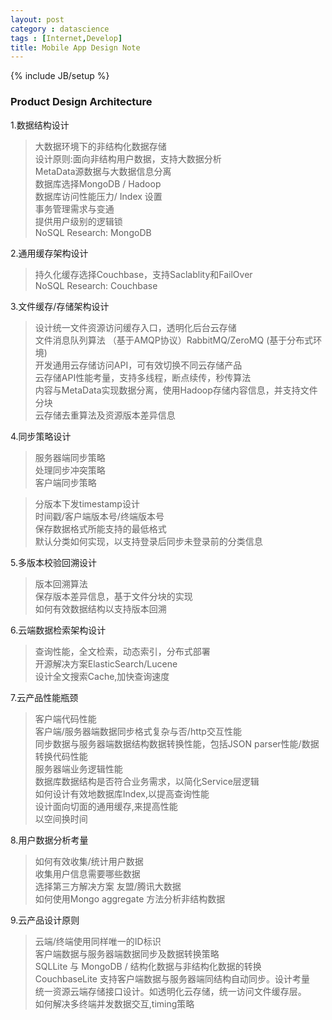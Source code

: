 ```yaml
---
layout: post
category : datascience
tags : [Internet,Develop]
title: Mobile App Design Note
---
```

{% include JB/setup %}

### Product Design Architecture

1.数据结构设计

> 大数据环境下的非结构化数据存储   
> 设计原则:面向非结构用户数据，支持大数据分析  
> MetaData源数据与大数据信息分离  
> 数据库选择MongoDB / Hadoop   
> 数据库访问性能压力/ Index 设置  
> 事务管理需求与变通   
> 提供用户级别的逻辑锁   
> NoSQL Research: MongoDB   

2.通用缓存架构设计

> 持久化缓存选择Couchbase，支持Saclablity和FailOver     
> NoSQL Research: Couchbase    

3.文件缓存/存储架构设计

> 设计统一文件资源访问缓存入口，透明化后台云存储    
> 文件消息队列算法 （基于AMQP协议）RabbitMQ/ZeroMQ (基于分布式环境)    
> 开发通用云存储访问API，可有效切换不同云存储产品    
> 云存储API性能考量，支持多线程，断点续传，秒传算法     
> 内容与MetaData实现数据分离，使用Hadoop存储内容信息，并支持文件分块    
> 云存储去重算法及资源版本差异信息    

4.同步策略设计 

> 服务器端同步策略    
> 处理同步冲突策略    
> 客户端同步策略    

> 分版本下发timestamp设计    
> 时间戳/客户端版本号/终端版本号     
> 保存数据格式所能支持的最低格式     
> 默认分类如何实现，以支持登录后同步未登录前的分类信息     

5.多版本校验回溯设计

> 版本回溯算法     
> 保存版本差异信息，基于文件分块的实现    
> 如何有效数据结构以支持版本回溯     
 
6.云端数据检索架构设计

> 查询性能，全文检索，动态索引，分布式部署     
> 开源解决方案ElasticSearch/Lucene     
> 设计全文搜索Cache,加快查询速度     


7.云产品性能瓶颈

> 客户端代码性能     
> 客户端/服务器端数据同步格式复杂与否/http交互性能     
> 同步数据与服务器端数据结构数据转换性能，包括JSON parser性能/数据转换代码性能     
> 服务器端业务逻辑性能     
> 数据库数据结构是否符合业务需求，以简化Service层逻辑     
> 如何设计有效地数据库Index,以提高查询性能     
> 设计面向切面的通用缓存,来提高性能      
> 以空间换时间     

8.用户数据分析考量

> 如何有效收集/统计用户数据     
> 收集用户信息需要哪些数据     
> 选择第三方解决方案 友盟/腾讯大数据      
> 如何使用Mongo aggregate 方法分析非结构数据      

9.云产品设计原则

> 云端/终端使用同样唯一的ID标识      
> 客户端数据与服务器端数据同步及数据转换策略     
> SQLLite 与 MongoDB / 结构化数据与非结构化数据的转换     
> CouchbaseLite 支持客户端数据与服务器端同结构自动同步。设计考量      
> 统一资源云端存储接口设计。如透明化云存储，统一访问文件缓存层。      
> 如何解决多终端并发数据交互,timing策略       